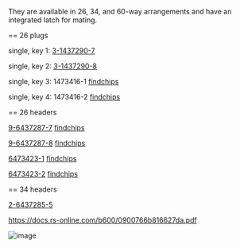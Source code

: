They are available in 26, 34, and 60-way arrangements and have an integrated latch for mating.

== 26 plugs

single, key 1: [3-1437290-7](https://www.te.com/usa-en/product-3-1437290-7.html)

single, key 2: [3-1437290-8](https://www.te.com/usa-en/product-3-1437290-8.html)

single, key 3: 1473416-1 [findchips](https://www.findchips.com/search/1473416-1)

single, key 4: 1473416-2 [findchips](https://www.findchips.com/search/1473416-2)


== 26 headers

[9-6437287-7](https://www.te.com/usa-en/product-9-6437287-7.html) [findchips](https://www.findchips.com/search/9-6437287-7)

[9-6437287-8](https://www.te.com/usa-en/product-9-6437287-8.html) [findchips](https://www.findchips.com/search/9-6437287-8)

[6473423-1](https://www.te.com/usa-en/product-6473423-1.html) [findchips](https://www.findchips.com/search/6473423-1)

[6473423-2](https://www.te.com/usa-en/product-6473423-2.html) [findchips](https://www.findchips.com/search/6473423-2)

== 34 headers

[2-6437285-5](https://www.te.com/usa-en/product-2-6437285-5.html)

https://docs.rs-online.com/b600/0900766b816627da.pdf

![image](https://user-images.githubusercontent.com/48498823/169637917-7172b6d1-1a88-4705-b267-7e28b8681072.png)
